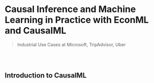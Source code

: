 # Causal Inference and Machine Learning in Practice with EconML and CausalML
> Industrial Use Cases at Microsoft, TripAdvisor, Uber

<br><br>

## Introduction to CausalML

